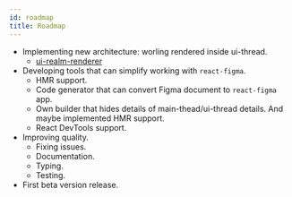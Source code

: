 ```yaml
---
id: roadmap
title: Roadmap
---
```


* Implementing new architecture: worling rendered inside ui-thread. 
  - [ui-realm-renderer](https://github.com/react-figma/react-figma/projects/3)
* Developing tools that can simplify working with `react-figma`.
  - HMR support.
  - Code generator that can convert Figma document to `react-figma` app.
  - Own builder that hides details of main-thead/ui-thread details. And maybe implemented HMR support.
  - React DevTools support.
* Improving quality.
  - Fixing issues.
  - Documentation.
  - Typing.
  - Testing.
* First beta version release.  
